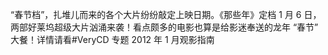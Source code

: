 “春节档”，扎堆儿而来的各个大片纷纷敲定上映日期。《那些年》定档 1 月 6 日，两部好莱坞超级大片汹涌来袭！看点颇多的电影也算是给影迷奉送的龙年 “春节” 大餐！详情请看#VeryCD 专题 2012 年 1 月观影指南  ​​​​